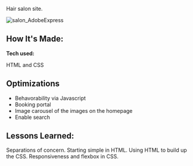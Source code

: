 Hair salon site.

![salon_AdobeExpress](https://github.com/adriendorce/salon/assets/117544619/c1977bd0-4e8f-414f-b62b-81bc1f8feab1)


## How It's Made:

**Tech used:** 

HTML and CSS

## Optimizations

- Behavorability via Javascript
- Booking portal
- Image carousel of the images on the homepage
- Enable search

## Lessons Learned:

Separations of concern. Starting simple in HTML. Using HTML to build up the CSS. Responsiveness and flexbox in CSS.


